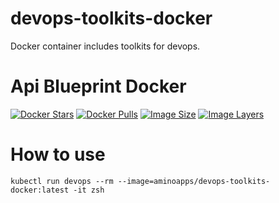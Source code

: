# devops-toolkits-docker
Docker container includes toolkits for devops.

# Api Blueprint Docker
[![Docker Stars](https://img.shields.io/docker/stars/aminoapps/devops-toolkits-docker.svg)](https://hub.docker.com/r/aminoapps/devops-toolkits-docker/)
[![Docker Pulls](https://img.shields.io/docker/pulls/aminoapps/devops-toolkits-docker.svg)](https://hub.docker.com/r/aminoapps/devops-toolkits-docker/)
[![Image Size](https://img.shields.io/imagelayers/image-size/aminoapps/devops-toolkits-docker/latest.svg)](https://imagelayers.io/?images=aminoapps/devops-toolkits-docker:latest)
[![Image Layers](https://img.shields.io/imagelayers/layers/aminoapps/devops-toolkits-docker/latest.svg)](https://imagelayers.io/?images=aminoapps/devops-toolkits-docker:latest)


# How to use
```shell
kubectl run devops --rm --image=aminoapps/devops-toolkits-docker:latest -it zsh
```

